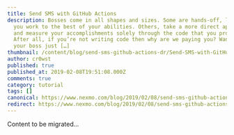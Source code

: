 ```yaml
---
title: Send SMS with GitHub Actions
description: Bosses come in all shapes and sizes. Some are hands-off, letting
  you work to the best of your abilities. Others, take a more direct approach
  and measure your accomplishments solely through the code that you produce.
  After all, if you’re not writing code then why are we paying you? Want to show
  your boss just […]
thumbnail: /content/blog/send-sms-github-actions-dr/Send-SMS-with-GitHub-Actions.png
author: cr0wst
published: true
published_at: 2019-02-08T19:51:08.000Z
comments: true
category: tutorial
tags: []
canonical: https://www.nexmo.com/blog/2019/02/08/send-sms-github-actions-dr
redirect: https://www.nexmo.com/blog/2019/02/08/send-sms-github-actions-dr
---
```


Content to be migrated...
